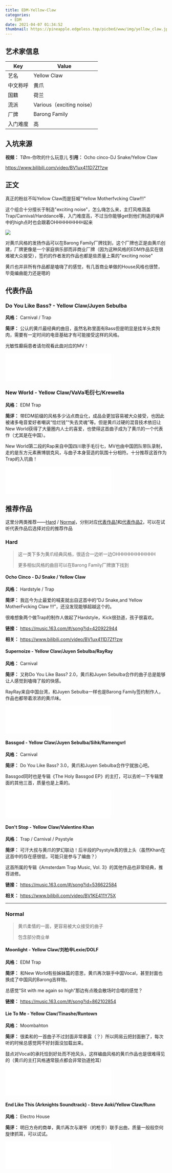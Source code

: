 ```yaml
---
title: EDM-Yellow-Claw
categories:
  - EDM
date: 2021-04-07 01:34:52
thumbnail: https://pineapple.edgeless.top/picbed/www/img/yellow_claw.jpg
---
```



## 艺术家信息
|Key|Value|
| --- | --- |
|艺名|Yellow Claw
|中文称呼|黄爪
|国籍|荷兰
|流派|Various（exciting noise）
|厂牌|Barong Family
|入门难度|高

## 入坑来源
**视频：** TØm-你吹的什么玩意儿
**引用：** Ocho cinco-DJ Snake/Yellow Claw

https://www.bilibili.com/video/BV1ux411D7Zf?zw


## 正文
真正的粉丝不叫Yellow Claw而是狂喊"Yellow Motherfvcking Claw!!!"

这个组合十分擅长于制造"exciting noise"，怎么嗨怎么来，主打风格涵盖Trap/Carnival/Harddance等，入门难度高，不过当你能够get到他们制造的噪声中的high点时也会跟着OHHHHHHHHH起来

![](./edm/barong.jpg)

对黄爪风格的发扬作品可以在Barong Family厂牌找到，这个厂牌也正是由黄爪创建，厂牌更像是一个家庭俱乐部而非商业厂牌（因为这种风格的EDM作品实在很难被大众接受），签约的作者发的作品也都是些质量上乘的"exciting noise"

黄爪也并非所有作品都是嗑嗨了的感觉，有几首商业单做的House风格也很赞，毕竟编曲能力还是嗯的

## 代表作品
### Do You Like Bass? - Yellow Claw/Juyen Sebulba
**风格：** Carnival / Trap

**简评：** 公认的黄爪最经典的曲目，虽然名称里面有Bass但是明显是挂羊头卖狗肉，需要有一定时间的电音基础才有可能接受这样的风格。

光敏性癫痫患者请勿观看此曲对应的MV！
<iframe frameborder="no" border="0" marginwidth="0" marginheight="0" width=330 height=86 src="//music.163.com/outchain/player?type=2&id=504487145&auto=0&height=66"></iframe>

### New World - Yellow Claw/VaVa毛衍七/Krewella
**风格：** EDM Trap

**简评：** 带EDM前缀的风格多少沾点商业化，成品会更加容易被大众接受，也因此被诸多电音爱好者嘲讽“恰烂钱”“失去灵魂”等。但是黄爪过硬的混音技术依旧让New World获得了大量圈内人士的喜爱，也使得这首曲子成为了黄爪的一个代表作（尤其是在中国）。

New World第二段的Rap来自中国四川歌手毛衍七，MV也由中国团队带队录制，走的是东方元素赛博朋克风，与曲子本身营造的氛围十分相符。十分推荐这首作为Trap的入坑曲！
<iframe frameborder="no" border="0" marginwidth="0" marginheight="0" width=330 height=86 src="//music.163.com/outchain/player?type=2&id=520459383&auto=0&height=66"></iframe>

## 推荐作品

这里分两类推荐——[Hard](#Hard) / [Normal](#Normal)，分别对应[代表作品1](#Do-You-Like-Bass-Yellow-Claw-Juyen-Sebulba)和[代表作品2](#New-World-Yellow-Claw-VaVa毛衍七-Krewella)，可以在试听代表作品后选择对应的推荐作品

### Hard
>这一类下多为黄爪经典风格，很适合一边听一边OHHHHHHHHHHHH
>
>更多相似风格的曲目可以在Barong Family厂牌旗下找到

#### Ocho Cinco - DJ Snake / Yellow Claw
**风格：** Hardstyle / Trap

**简评：** 我迄今为止最爱的喊麦就出自这首中的“DJ Snake,and Yellow MotherFvcking Claw !!!”，还没发现能够超越这个的。

很难想象两个做Trap的制作人做起了Hardstyle，Kick很劲道，孩子很喜欢。

**链接：** https://music.163.com/#/song?id=420922944

**相关：** https://www.bilibili.com/video/BV1ux411D7Zf?zw

#### Supernoize - Yellow Claw/Juyen Sebulba/RayRay
**风格：** Carnival

**简评：** 又称Do You Like Bass? 2.0，黄爪和Juyen Sebulba合作的曲子总是能够让人感觉到嗑嗨了般的快感。

RayRay来自中国台湾，和Juyen Sebulba一样也是Barong Family签约制作人，作品也都带着浓浓的黄爪味。
<iframe frameborder="no" border="0" marginwidth="0" marginheight="0" width=330 height=86 src="//music.163.com/outchain/player?type=2&id=1421200518&auto=0&height=66"></iframe>

#### Bassgod - Yellow Claw/Juyen Sebulba/Sihk/Ramengvrl
**风格：** Carnival

**简评：** Do You Like Bass? 3.0，黄爪和Juyen Sebulba合作宁就放心吧。

Bassgod同时也是专辑《The Holy Bassgod EP》的主打，可以去听一下专辑里面的其他三首，质量也是上乘的。
<iframe frameborder="no" border="0" marginwidth="0" marginheight="0" width=330 height=86 src="//music.163.com/outchain/player?type=2&id=1809641407&auto=0&height=66"></iframe>

#### Don't Stop - Yellow Claw/Valentino Khan
**风格：** Trap / Carnival / Psystyle

**简评：** 可汗大叔与黄爪的梦幻联动！后半段的Psystyle真的很上头（虽然Khan在这首中的存在感很低，可能只是参与了编曲？）

这首所属的专辑《Amsterdam Trap Music, Vol. 3》的其他作品也非常经典，推荐进修。

**链接：** https://music.163.com/#/song?id=536622584

**相关：** https://www.bilibili.com/video/BV1KE411Y75X

***

### Normal
> 黄爪柔情的一面，更容易被大众接受的曲子
> 
> 包含部分商业单

#### Moonlight - Yellow Claw/刘柏辛Lexie/DOLF
**风格：** EDM Trap

**简评：** 和New World有些姊妹篇的意思，黄爪再次联手中国Vocal，甚至封面也换成了中国风的Barong吉祥物。

总感觉“Sit with me again so high”那边有点晚会散场时合唱的感觉？

**链接：** https://music.163.com/#/song?id=862102854

#### Lie To Me - Yellow Claw/Tinashe/Runtown
**风格：** Moombahton

**简评：** 很柔和的一首曲子不过封面非常暴露（？）所以网易云把封面删了，每次听的时候总感觉网不好封面没加载出来。

鼓点对Vocal的承托恰到好处而不抢风头，这样编曲风格的黄爪作品也是很难得见的（黄爪的主打风格通常鼓点都会非常劲道抢耳）
<iframe frameborder="no" border="0" marginwidth="0" marginheight="0" width=330 height=86 src="//music.163.com/outchain/player?type=2&id=1419696791&auto=0&height=66"></iframe>

#### End Like This (Arknights Soundtrack) - Steve Aoki/Yellow Claw/Runn
**风格：** Electro House

**简评：** 明日方舟的商单，黄爪再次与潮爷（的枪手）联手出曲，质量一般般奈何旋律抓耳，可以试试。
<iframe frameborder="no" border="0" marginwidth="0" marginheight="0" width=330 height=86 src="//music.163.com/outchain/player?type=2&id=1807756571&auto=0&height=66"></iframe>